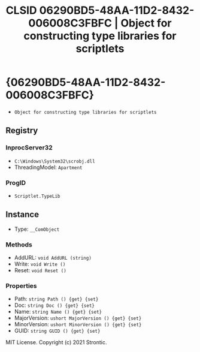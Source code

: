 ﻿---
title: "CLSID 06290BD5-48AA-11D2-8432-006008C3FBFC | Object for constructing type libraries for scriptlets"
excerpt: What is COM-Object CLSID 06290BD5-48AA-11D2-8432-006008C3FBFC?
---

# {06290BD5-48AA-11D2-8432-006008C3FBFC}

* `Object for constructing type libraries for scriptlets`

## Registry


### InprocServer32

* `C:\Windows\System32\scrobj.dll`
* ThreadingModel: `Apartment`

### ProgID

* `Scriptlet.TypeLib`

## Instance

* Type: `__ComObject`

### Methods

* AddURL: `void AddURL (string)`
* Write: `void Write ()`
* Reset: `void Reset ()`

### Properties

* Path: `string Path () {get} {set} `
* Doc: `string Doc () {get} {set} `
* Name: `string Name () {get} {set} `
* MajorVersion: `ushort MajorVersion () {get} {set} `
* MinorVersion: `ushort MinorVersion () {get} {set} `
* GUID: `string GUID () {get} {set} `

MIT License. Copyright (c) 2021 Strontic.


